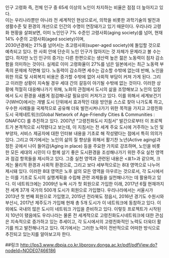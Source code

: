 인구 고령화 즉, 전체 인구 중 65세 이상의 노인이 차지하는  비율은  점점  더  높아지고  있다.  
이는  우리나라뿐만  아니라  전  세계적인  현상으로서,  의학을  비롯한 과학기술의 발전과 생활수준 및 환경의 개선으로 인간의 수명이 연장돼가고 있기 때문이다. 
우리나라 고령화 현황을  살펴보면,  이미  노인인구  7%  수준인  고령사회(aging society)를 넘어, 현재 14% 수준의 고령사회(aged society)이며,  
2030년경에는  21%를  넘어서는  초고령사회(super-aged society)에 돌입할 것으로 예측되고 있다.
한 사회 안에 단순히 노인 인구가 많아지는 것 자체가 문제라고 볼 수는 없다. 하지만 노인 인구의 증가는 다른 한편으로는 생산력 높은 젊은 노동력이 점차 감소함을 의미하는 것이다.
실제로 이미 고령화율이 27%를 넘은  일본에서는  최근  노동력  부족의  문제에  직면해  있다. 노동력이 감소하면 세수는 감소할 수밖에 없는데 반해, 
노인을 위한 의료 및 사회복지 비용은 증가할 수밖에 없어 사회적 부담이 커져 가게 된다. 그리고 이러한 상황이 지속될 경우 세대 간의 갈등이 야기될 수밖에 없는 것이다.
이러한 상황에 적절히 대응해나가기 위해, 노화의 관점에서 도시의 삶을 조망해보고 노인의 입장에서 도시 환경을 새롭게 점검해나갈 필요성이 커져가고 있다.
이를 위해서 세계보건기구(WHO)에서는 개별 도시 단위에서  효과적인  대응  방안을  스스로  찾아  나가도록  하고, 
우수한 사례들을 국제적으로 공유해 더욱 발전시켜나가기  위한  목적을  가지고  고령친화도시  국제네트워크(Global Network of Age-Friendly Cities & Communities : GNAFCC)
를 추진하고 있다.
2007년 “고령친화도시 지침서” 발간으로부터 이 프로젝트가 본격적으로 시작됐다고 보는데, 이 지침서는 전 세계 주요 도시에 거주하는 노인 및 부양자,
서비스 제공자에 대한 인터뷰 내용을 기초로 해 작성됐다는 점에서 특히 의의가 있다.
그리고  여기에서는  노인의  삶의  질  향상을  위해서 활기찬  노년(Active  aging)과  정든  곳에서  나이  들어감(Aging  in  place)  등을  주요한  가치로  강조하며,
노인을 비롯한 모든 세대의 시민이 다 함께 살기 좋은 도시환경을 조성해나가기 위한 주요 실천 영역과 점검 항목들을 제시하고 있다. 그중 실천 영역과 관련된 내용은 <표1>과 같으며, 
크게는 물리적 환경과 사회적 환경으로, 그리고  보다  세부적으로는  8대  영역으로  나누어  제시돼 있다. 이러한 8대 영역은 노후 삶의 모든 영역을 아우르는 것으로서,
각 도시에서는 이를 기초로 도시의 실행계획을 수립해 관련 과제들을 실천해나가는 데 활용하고 있다. 
이 네트워크에는 2009년 뉴욕 시가 첫 회원으로 가입한 이래, 2017년 6월 현재까지 전 세계 37개 국가의 500개 도시가 회원으로 가입했다. 
우리나라에서는 서울시가 2013년 첫 번째 회원으로 가입했고, 2015년 전라북도 정읍시, 2016년 경기도 수원시와 부산시, 
2017년 제주도가 가입해 현재 총 5개 도시가 이 네트워크에 동참하고 있다.  이  외에도  국내의  많은  도시이  네트워크  가입을 준비하고 있다.
이렇듯 프로젝트가 시작된 지 10년이 됐음에도  우리나라는  물론  전  세계적으로  고령친화도시네트워크에 대한 관심은 지속적으로 증가하고 있는 추세이고, 
각 도시에서의 고령친화적인 노력도 더욱더 활기를 띄고 발전해나가고 있다. 여기에서는 그러한 노력이 전반적으로 어떠한 방식으로 추진되고 있는지를 알아보고자 한다.

##링크
http://lps3.www.dbpia.co.kr.libproxy.donga.ac.kr/pdf/pdfView.do?nodeId=NODE07466186
